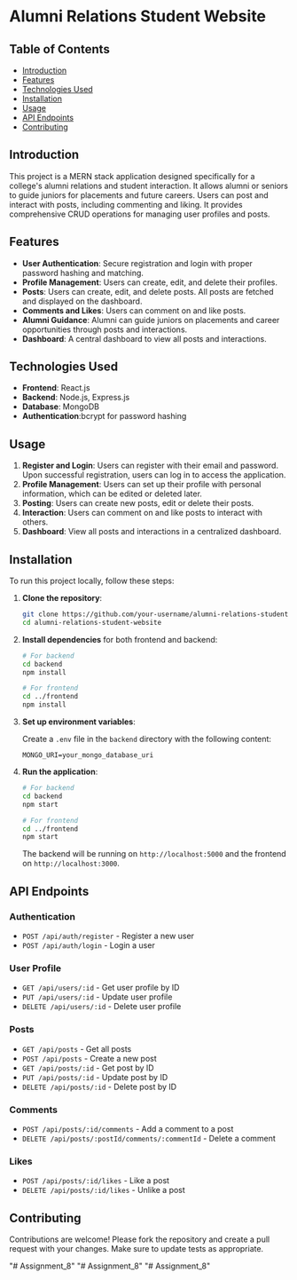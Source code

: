 # Alumni Relations Student Website

## Table of Contents

- [Introduction](#introduction)
- [Features](#features)
- [Technologies Used](#technologies-used)
- [Installation](#installation)
- [Usage](#usage)
- [API Endpoints](#api-endpoints)
- [Contributing](#contributing)


## Introduction

This project is a MERN stack application designed specifically for a college's alumni relations and student interaction. It allows alumni or seniors to guide juniors for placements and future careers. Users can post and interact with posts, including commenting and liking. It provides comprehensive CRUD operations for managing user profiles and posts.

## Features

- **User Authentication**: Secure registration and login with proper password hashing and matching.
- **Profile Management**: Users can create, edit, and delete their profiles.
- **Posts**: Users can create, edit, and delete posts. All posts are fetched and displayed on the dashboard.
- **Comments and Likes**: Users can comment on and like posts.
- **Alumni Guidance**: Alumni can guide juniors on placements and career opportunities through posts and interactions.
- **Dashboard**: A central dashboard to view all posts and interactions.

## Technologies Used

- **Frontend**: React.js
- **Backend**: Node.js, Express.js
- **Database**: MongoDB
- **Authentication**:bcrypt for password hashing 

## Usage

1. **Register and Login**: Users can register with their email and password. Upon successful registration, users can log in to access the application.
2. **Profile Management**: Users can set up their profile with personal information, which can be edited or deleted later.
3. **Posting**: Users can create new posts, edit or delete their posts.
4. **Interaction**: Users can comment on and like posts to interact with others.
5. **Dashboard**: View all posts and interactions in a centralized dashboard.

## Installation

To run this project locally, follow these steps:

1. **Clone the repository**:

    ```bash
    git clone https://github.com/your-username/alumni-relations-student-website.git
    cd alumni-relations-student-website
    ```

2. **Install dependencies** for both frontend and backend:

    ```bash
    # For backend
    cd backend
    npm install

    # For frontend
    cd ../frontend
    npm install
    ```

3. **Set up environment variables**:

    Create a `.env` file in the `backend` directory with the following content:

    ```env
    MONGO_URI=your_mongo_database_uri

    ```

4. **Run the application**:

    ```bash
    # For backend
    cd backend
    npm start

    # For frontend
    cd ../frontend
    npm start
    ```

    The backend will be running on `http://localhost:5000` and the frontend on `http://localhost:3000`.

## API Endpoints

### Authentication

- `POST /api/auth/register` - Register a new user
- `POST /api/auth/login` - Login a user

### User Profile

- `GET /api/users/:id` - Get user profile by ID
- `PUT /api/users/:id` - Update user profile
- `DELETE /api/users/:id` - Delete user profile

### Posts

- `GET /api/posts` - Get all posts
- `POST /api/posts` - Create a new post
- `GET /api/posts/:id` - Get post by ID
- `PUT /api/posts/:id` - Update post by ID
- `DELETE /api/posts/:id` - Delete post by ID

### Comments

- `POST /api/posts/:id/comments` - Add a comment to a post
- `DELETE /api/posts/:postId/comments/:commentId` - Delete a comment

### Likes

- `POST /api/posts/:id/likes` - Like a post
- `DELETE /api/posts/:id/likes` - Unlike a post

## Contributing

Contributions are welcome! Please fork the repository and create a pull request with your changes. Make sure to update tests as appropriate.


"# Assignment_8" 
"# Assignment_8" 
"# Assignment_8" 
